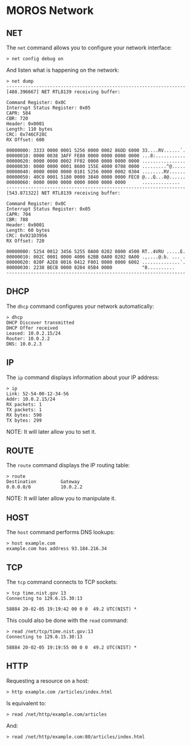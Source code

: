 # MOROS Network

## NET

The `net` command allows you to configure your network interface:

    > net config debug on

And listen what is happening on the network:

    > net dump
    ------------------------------------------------------------------
    [488.396667] NET RTL8139 receiving buffer:

    Command Register: 0x0C
    Interrupt Status Register: 0x05
    CAPR: 584
    CBR: 720
    Header: 0x0001
    Length: 110 bytes
    CRC: 0x746CF28C
    RX Offset: 600

    00000000: 3333 0000 0001 5256 0000 0002 86DD 6000 33....RV......`.
    00000010: 0000 0038 3AFF FE80 0000 0000 0000 0000 ...8:...........
    00000020: 0000 0000 0002 FF02 0000 0000 0000 0000 ................
    00000030: 0000 0000 0001 8600 155E 4000 0708 0000 .........^@.....
    00000040: 0000 0000 0000 0101 5256 0000 0002 0304 ........RV......
    00000050: 40C0 0001 5180 0000 3840 0000 0000 FEC0 @...Q...8@......
    00000060: 0000 0000 0000 0000 0000 0000 0000      ..............
    ------------------------------------------------------------------
    [543.871322] NET RTL8139 receiving buffer:

    Command Register: 0x0C
    Interrupt Status Register: 0x05
    CAPR: 704
    CBR: 788
    Header: 0x0001
    Length: 60 bytes
    CRC: 0x921D3956
    RX Offset: 720

    00000000: 5254 0012 3456 5255 0A00 0202 0800 4500 RT..4VRU .....E.
    00000010: 002C 0001 0000 4006 62BB 0A00 0202 0A00 .,....@.b. ... .
    00000020: 020F A2E8 0016 0412 F801 0000 0000 6002 ..............`.
    00000030: 2238 BECB 0000 0204 05B4 0000           "8..........
    ------------------------------------------------------------------

## DHCP

The `dhcp` command configures your network automatically:

    > dhcp
    DHCP Discover transmitted
    DHCP Offer received
    Leased: 10.0.2.15/24
    Router: 10.0.2.2
    DNS: 10.0.2.3

## IP

The `ip` command displays information about your IP address:

    > ip
    Link: 52-54-00-12-34-56
    Addr: 10.0.2.15/24
    RX packets: 1
    TX packets: 1
    RX bytes: 590
    TX bytes: 299

NOTE: It will later allow you to set it.

## ROUTE

The `route` command displays the IP routing table:

    > route
    Destination         Gateway
    0.0.0.0/0           10.0.2.2

NOTE: It will later allow you to manipulate it.

## HOST

The `host` command performs DNS lookups:

    > host example.com                                                                                 
    example.com has address 93.184.216.34


## TCP

The `tcp` command connects to TCP sockets:

    > tcp time.nist.gov 13
    Connecting to 129.6.15.30:13

    58884 20-02-05 19:19:42 00 0 0  49.2 UTC(NIST) *

This could also be done with the `read` command:

    > read /net/tcp/time.nist.gov:13
    Connecting to 129.6.15.30:13

    58884 20-02-05 19:19:55 00 0 0  49.2 UTC(NIST) *


## HTTP

Requesting a resource on a host:

    > http example.com /articles/index.html

Is equivalent to:

    > read /net/http/example.com/articles

And:

    > read /net/http/example.com:80/articles/index.html
